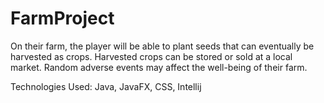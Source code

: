 # FarmProject
On their farm, the player will be able to plant seeds
that can eventually be harvested as crops. Harvested crops can be stored or sold at a
local market. Random adverse events may affect the well-being of their farm. 

Technologies Used: Java, JavaFX, CSS, Intellij
